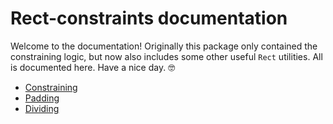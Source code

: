 ﻿# Rect-constraints documentation

Welcome to the documentation! Originally this package only contained the
constraining logic, but now also includes some other useful `Rect` utilities.
All is documented here. Have a nice day. 🤓

- [Constraining](./Constraining.md)
- [Padding](./Padding.md)
- [Dividing](./Dividing.md)